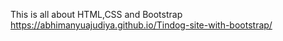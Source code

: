 This is all about HTML,CSS and Bootstrap
https://abhimanyuajudiya.github.io/Tindog-site-with-bootstrap/
